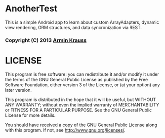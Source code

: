 AnotherTest
===========
This is a simple Android app to learn about custom ArrayAdapters, dynamic view rendering,
ORM structures, and data syncronization via REST.


### Copyright (C) 2013  [Armin Krauss](https://github.com/mackrauss "mackrauss' github profile")


# LICENSE

This program is free software: you can redistribute it and/or modify
it under the terms of the GNU General Public License as published by
the Free Software Foundation, either version 3 of the License, or
(at your option) any later version.

This program is distributed in the hope that it will be useful,
but WITHOUT ANY WARRANTY; without even the implied warranty of
MERCHANTABILITY or FITNESS FOR A PARTICULAR PURPOSE.  See the
GNU General Public License for more details.

You should have received a copy of the GNU General Public License
along with this program.  If not, see <http://www.gnu.org/licenses/>.

